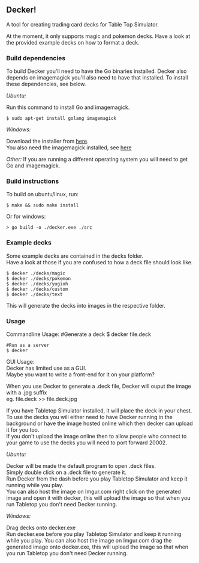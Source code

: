 Decker!
---------
A tool for creating trading card decks for Table Top Simulator.

At the moment, it only supports magic and pokemon decks.
Have a look at the provided example decks on how to format a deck.

### Build dependencies ###

To build Decker you'll need to have the Go binaries installed.
Decker also depends on imagemagick you'll also need to have that installed.
To install these dependencies, see below.

*Ubuntu:*

Run this command to install Go and imagemagick.

    $ sudo apt-get install golang imagemagick

*Windows:*

Download the installer from [here](https://golang.org/dl/).  
You also need the imagemagick installed, see [here](http://www.imagemagick.org/script/binary-releases.php)

*Other:*
If you are running a different operating system you will need to get Go and imagemagick.

### Build instructions ###

To build on ubuntu/linux, run:

    $ make && sudo make install

Or for windows:

    > go build -o ./decker.exe ./src

### Example decks ###

Some example decks are contained in the decks folder.  
Have a look at those if you are confused to how a deck file should look like.

    $ decker ./decks/magic
    $ decker ./decks/pokemon
    $ decker ./decks/yugioh
    $ decker ./decks/custom
    $ decker ./decks/text
    
This will generate the decks into images in the respective folder.

### Usage ###
    
Commandline Usage:
	#Generate a deck
    $ decker file.deck
    
    #Run as a server
   	$ decker

GUI Usage:  
Decker has limited use as a GUI.  
Maybe you want to write a front-end for it on your platform?

When you use Decker to generate a .deck file, Decker will ouput the image with a .jpg suffix  
eg. file.deck >> file.deck.jpg

If you have Tabletop Simulator installed, it will place the deck in your chest.  
To use the decks you will either need to have Decker running in the background or 
have the image hosted online which then decker can upload it for you too.  
If you don't upload the image online then to allow people who connect to your game to use the decks you will need to port forward 20002. 

*Ubuntu:*

Decker will be made the default program to open .deck files.  
Simply double click on a .deck file to generate it.  
Run Decker from the dash before you play Tabletop Simulator and keep it running while you play.  
You can also host the image on Imgur.com right click on the generated image and open it with decker, 
this will upload the image so that when you run Tabletop you don't need Decker running.

*Windows:*

Drag decks onto decker.exe  
Run decker.exe before you play Tabletop Simulator and keep it running while you play.
You can also host the image on Imgur.com drag the generated image onto decker.exe, 
this will upload the image so that when you run Tabletop you don't need Decker running.
